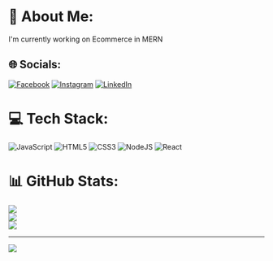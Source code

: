 # 💫 About Me:
I'm currently working on Ecommerce in MERN


## 🌐 Socials:
[![Facebook](https://img.shields.io/badge/Facebook-%231877F2.svg?logo=Facebook&logoColor=white)](https://facebook.com/https://www.facebook.com/profile.php?id=61550870049880&mibextid=ZbWKwL) [![Instagram](https://img.shields.io/badge/Instagram-%23E4405F.svg?logo=Instagram&logoColor=white)](https://instagram.com/Brijesh_v___) [![LinkedIn](https://img.shields.io/badge/LinkedIn-%230077B5.svg?logo=linkedin&logoColor=white)](https://linkedin.com/in/https://www.linkedin.com/in/brijesh-vishvakarma-80266b258?utm_source=share&utm_campaign=share_via&utm_content=profile&utm_medium=android_app) 

# 💻 Tech Stack:
![JavaScript](https://img.shields.io/badge/javascript-%23323330.svg?style=for-the-badge&logo=javascript&logoColor=%23F7DF1E) ![HTML5](https://img.shields.io/badge/html5-%23E34F26.svg?style=for-the-badge&logo=html5&logoColor=white) ![CSS3](https://img.shields.io/badge/css3-%231572B6.svg?style=for-the-badge&logo=css3&logoColor=white) ![NodeJS](https://img.shields.io/badge/node.js-6DA55F?style=for-the-badge&logo=node.js&logoColor=white) ![React](https://img.shields.io/badge/react-%2320232a.svg?style=for-the-badge&logo=react&logoColor=%2361DAFB)
# 📊 GitHub Stats:
![](https://github-readme-stats.vercel.app/api?username=Brijesh-mca&theme=dark&hide_border=false&include_all_commits=false&count_private=true)<br/>
![](https://github-readme-streak-stats.herokuapp.com/?user=Brijesh-mca&theme=dark&hide_border=false)<br/>
![](https://github-readme-stats.vercel.app/api/top-langs/?username=Brijesh-mca&theme=dark&hide_border=false&include_all_commits=false&count_private=true&layout=compact)

---
[![](https://visitcount.itsvg.in/api?id=Brijesh-mca&icon=0&color=0)](https://visitcount.itsvg.in)

<!-- Proudly created with GPRM ( https://gprm.itsvg.in ) -->
